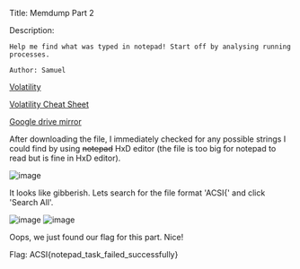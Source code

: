 Title: Memdump Part 2

Description:
```
Help me find what was typed in notepad! Start off by analysing running processes.

Author: Samuel
```

[Volatility](https://www.volatilityfoundation.org/releases)

[Volatility Cheat Sheet](https://book.hacktricks.xyz/generic-methodologies-and-resources/basic-forensic-methodology/memory-dump-analysis/volatility-examples) 

[Google drive mirror](https://drive.google.com/file/d/1Z0m-83Cmt2eY0Zh_XoiTIDWXycDjBx2k/view?usp=sharing)

After downloading the file, I immediately checked for any possible strings I could find by using ~~notepad~~ HxD editor (the file is too big for notepad to read but is fine in HxD editor).

![image](https://user-images.githubusercontent.com/63996033/199073929-de0da600-6120-4fec-9887-747fc9bfe3d5.png)

It looks like gibberish. Lets search for the file format 'ACSI{' and click 'Search All'.

![image](https://user-images.githubusercontent.com/63996033/199074057-d2bb121a-9f82-43d4-bdc7-dacbfc74827b.png)
![image](https://user-images.githubusercontent.com/63996033/199074130-aa4f8d06-e303-41ff-947a-d98190e5c5b5.png)

Oops, we just found our flag for this part. Nice!

Flag: ACSI{notepad_task_failed_successfully}
